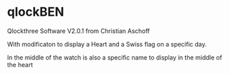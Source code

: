 # qlockBEN
Qlockthree Software V2.0.1 
from Christian Aschoff

With modificaton to display a Heart and a Swiss flag on a specific day.

In the middle of the watch is also a specific name to display in the middle of the heart